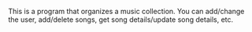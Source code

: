 This is a program that organizes a music collection. You can add/change the user, 
add/delete songs, get song details/update song details, etc. 
